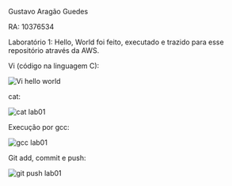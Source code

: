 Gustavo Aragão Guedes

RA: 10376534

Laboratório 1: Hello, World foi feito, executado e trazido para esse repositório através da AWS.



Vi (código na linguagem C):

![Vi hello world](https://github.com/Gustavo-Aragao-Guedes/CP05G/assets/64610385/a4da8b71-4339-405d-9e5b-62fc8d0ba183)

cat:

![cat lab01](https://github.com/Gustavo-Aragao-Guedes/CP05G/assets/64610385/f5293496-817b-46e0-9f60-689e755ac98c)

Execução por gcc:

![gcc lab01](https://github.com/Gustavo-Aragao-Guedes/CP05G/assets/64610385/15e7966b-8a63-4591-b82f-25177c2b29d0)

Git add, commit e push:

![git push lab01](https://github.com/Gustavo-Aragao-Guedes/CP05G/assets/64610385/ee3608e8-24e7-4959-ac74-6be2cd22750f)


